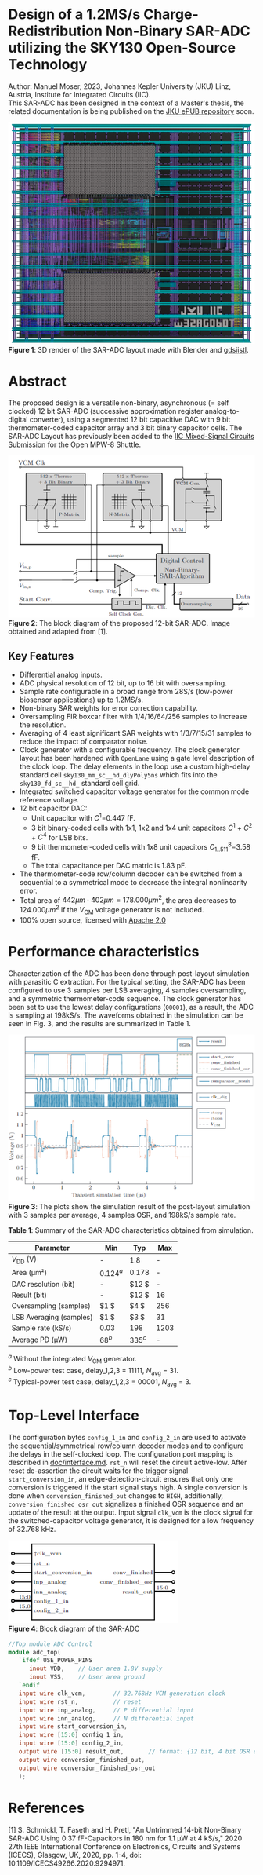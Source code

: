 # Design of a 1.2MS/s Charge-Redistribution Non-Binary SAR-ADC utilizing the SKY130 Open-Source Technology
Author: Manuel Moser, 2023, Johannes Kepler University (JKU) Linz, Austria, Institute for Integrated Circuits (IIC).  
This SAR-ADC has been designed in the context of a Master's thesis, the related documentation is being published on the [JKU ePUB repository](https://epub.jku.at/nav/classification/4815227) soon.

![ADC top 3D render with Blender](doc/img/top.png)
**Figure 1**: 3D render of the SAR-ADC layout made with Blender and [gdsiistl](https://github.com/andrsmllr/gdsiistl). 

# Abstract
 The proposed design is a versatile non-binary, asynchronous (= self clocked) 12 bit SAR-ADC (successive approximation register analog-to-digital converter), using a segmented 12 bit capacitive DAC with 9 bit thermometer-coded capacitor array and 3 bit binary capacitor cells. The SAR-ADC Layout has previously been added to the [IIC Mixed-Signal Circuits Submission](https://github.com/iic-jku/mpw8-submission) for the Open MPW-8 Shuttle.  

![SAR ADC block diagram](doc/img/SAR-ADC-blockdiagram.png)  
**Figure 2**: The block diagram of the proposed 12-bit SAR-ADC. Image obtained and adapted from [1]. 

## Key Features 
* Differential analog inputs.
* ADC physical resolution of 12 bit, up to 16 bit with oversampling.
* Sample rate configurable in a broad range from 28S/s (low-power biosensor applications) up to 1.2MS/s. 
* Non-binary SAR weights for error correction capability.
* Oversampling FIR boxcar filter with 1/4/16/64/256 samples to increase the resolution.
* Averaging of 4 least significant SAR weights with 1/3/7/15/31 samples to reduce the impact of comparator noise.
* Clock generator with a configurable frequency. The clock generator layout has been hardened with `OpenLane` using a gate level description of the clock loop. The delay elements in the loop use a custom high-delay standard cell `sky130_mm_sc__hd_dlyPoly5ns` which fits into the `sky130_fd_sc__hd_` standard cell grid.
* Integrated switched capacitor voltage generator for the common mode reference voltage.
* 12 bit capacitor DAC:
  * Unit capacitor with $C^{1}$=0.447 fF.
  * 3 bit binary-coded cells with 1x1, 1x2 and 1x4 unit capacitors $C^{1}$ + $C^{2}$ + $C^{4}$ for LSB bits.
  * 9 bit thermometer-coded cells with 1x8 unit capacitors $C^{8}_{1..511}$=3.58 fF.
  * The total capacitance per DAC matric is 1.83 pF.
* The thermometer-code row/column decoder can be switched from a sequential to a symmetrical mode to decrease the integral nonlinearity error.
* Total area of $442 \mu m \cdot 402\mu m = 178.000 \mu m^2$, the area decreases to $124.000 \mu m^2$ if the $V_\mathrm{CM}$ voltage generator is not included.
* 100% open source, licensed with [Apache 2.0](LICENSE)

# Performance characteristics
Characterization of the ADC has been done through post-layout simulation with parasitic C extraction. For the typical setting, the SAR-ADC has been configured to use 3 samples per LSB averaging, 4 samples oversampling, and a symmetric thermometer-code sequence. The clock generator has been set to use the lowest delay configurations (`00001`), as a result, the ADC is sampling at 198kS/s. The waveforms obtained in the simulation can be seen in Fig. 3, and the results are summarized in Table 1. 

![Post-layout simulation SAR ADC AVG-3 OSR-4](doc/img/postlayoutsim.png)  
**Figure 3**: The plots show the simulation result of the post-layout simulation with 3 samples per average, 4 samples OSR, and 198kS/s sample rate. 

**Table 1**: Summary of the SAR-ADC characteristics obtained from simulation.

 |Parameter                 |  Min     | Typ      | Max        |  
 |--------------------------|----------|----------|------------|  
 | $V_\mathrm{DD}$ (V)      | -        |$1.8$     | -          |
 | Area (µm²)               |$0.124^a$ |$0.178$   | -          |
 | DAC resolution (bit)     | -        |$12 $     | -          | 
 | Result (bit)             | -        |$12 $     |$16$        | 
 | Oversampling (samples)   |$1   $    |$4  $     |$256$       |
 | LSB Averaging (samples)  |$1   $    |$3  $     |$31$        |
 | Sample rate (kS/s)       |$0.03$    |$198$     |$1203$      |
 | Average PD (µW)          |$68^b$    |$335^c$   | -          |  

$^a$ Without the integrated $V_\mathrm{CM}$ generator.  
$^b$ Low-power test case, delay_1,2,3 = 11111, $N_\mathrm{avg}$ = 31.  
$^c$ Typical-power test case, delay_1,2,3 = 00001, $N_\mathrm{avg}$ = 3.  

# Top-Level Interface
The configuration bytes `config_1_in` and `config_2_in` are used to activate the sequential/symmetrical row/column decoder modes and to configure the delays in the self-clocked loop. The configuration port mapping is described in [doc/interface.md](doc/Interface.md). `rst_n` will reset the circuit active-low. After reset de-assertion the circuit waits for the trigger signal `start_conversion_in`, an edge-detection-circuit ensures that only one conversion is triggered if the start signal stays high. A single conversion is done when `conversion_finished_out` changes to `HIGH`, additionally, `conversion_finished_osr_out` signalizes a finished OSR sequence and an update of the result at the output. Input signal `clk_vcm` is the clock signal for the switched-capacitor voltage generator, it is designed for a low frequency of 32.768 kHz.

![block diagram adc top](doc/img/adc_top_bd.png)  
**Figure 4**: Block diagram of the SAR-ADC

```verilog
//Top module ADC Control
module adc_top(
   `ifdef USE_POWER_PINS
      inout VDD,	// User area 1.8V supply
      inout VSS,	// User area ground
   `endif
   input wire clk_vcm,        // 32.768Hz VCM generation clock
   input wire rst_n,          // reset
   input wire inp_analog,     // P differential input
   input wire inn_analog,     // N differential input
   input wire start_conversion_in,   
   input wire [15:0] config_1_in,    
   input wire [15:0] config_2_in,    
   output wire [15:0] result_out,       // format: {12 bit, 4 bit OSR extension}    
   output wire conversion_finished_out,
   output wire conversion_finished_osr_out
   );
```

# References
[1] S. Schmickl, T. Faseth and H. Pretl, "An Untrimmed 14-bit Non-Binary SAR-ADC Using 0.37 fF-Capacitors in 180 nm for 1.1 µW at 4 kS/s," 2020 27th IEEE International Conference on Electronics, Circuits and Systems (ICECS), Glasgow, UK, 2020, pp. 1-4, doi: 10.1109/ICECS49266.2020.9294971.
